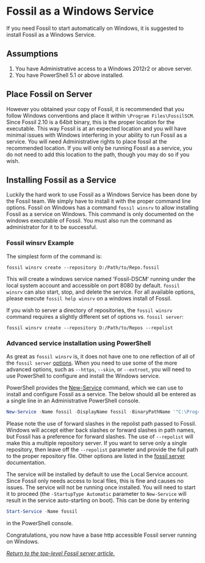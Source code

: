 # Fossil as a Windows Service

If you need Fossil to start automatically on Windows, it is suggested to install
Fossil as a Windows Service.

## Assumptions

1. You have Administrative access to a Windows 2012r2 or above server.
2. You have PowerShell 5.1 or above installed.

## Place Fossil on Server

However you obtained your copy of Fossil, it is recommended that you follow
Windows conventions and place it within `\Program Files\FossilSCM`.  Since
Fossil 2.10 is a 64bit binary, this is the proper location for the executable.
This way Fossil is at an expected location and you will have minimal issues with
Windows interfering in your ability to run Fossil as a service.  You will need
Administrative rights to place fossil at the recommended location.  If you will
only be running Fossil as a service, you do not need to add this location to the
path, though you may do so if you wish.

## Installing Fossil as a Service

Luckily the hard work to use Fossil as a Windows Service has been done by the
Fossil team.  We simply have to install it with the proper command line options.
Fossil on Windows has a command `fossil winsrv` to allow installing Fossil as a
service on Windows.  This command is only documented on the windows executable
of Fossil.  You must also run the command as administrator for it to be
successful.

### Fossil winsrv Example

The simplest form of the command is:

```
fossil winsrv create --repository D:/Path/to/Repo.fossil
```

This will create a windows service named 'Fossil-DSCM' running under the local
system account and accessible on port 8080 by default.  `fossil winsrv` can also
start, stop, and delete the service.  For all available options, please execute
`fossil help winsrv` on a windows install of Fossil.

If you wish to server a directory of repositories, the `fossil winsrv` command
requires a slightly different set of options vs. `fossil server`:

```
fossil winsrv create --repository D:/Path/to/Repos --repolist
```

<a name='PowerShell'></a>
### Advanced service installation using PowerShell

As great as `fossil winsrv` is, it does not have one to one reflection of all of
the `fossil server` [options](/help?cmd=server).  When you need to use some of
the more advanced options, such as `--https`, `--skin`, or `--extroot`, you will
need to use PowerShell to configure and install the Windows service.

PowerShell provides the [New-Service](https://docs.microsoft.com/en-us/powershell/module/microsoft.powershell.management/new-service?view=powershell-5.1)
command, which we can use to install and configure Fossil as a service.  The
below should all be entered as a single line in an Administrative PowerShell
console.

```PowerShell
New-Service -Name fossil -DisplayName fossil -BinaryPathName '"C:\Program Files\FossilSCM\fossil.exe" server --port 8080 --repolist "D:/Path/to/Repos"' -StartupType Automatic
```

Please note the use of forward slashes in the repolist path passed to Fossil.
Windows will accept either back slashes or forward slashes in path names, but
Fossil has a preference for forward slashes.  The use of `--repolist` will make
this a multiple repository server.  If you want to serve only a single
repository, then leave off the `--repolist` parameter and provide the full path
to the proper repository file. Other options are listed in the
[fossil server](/help?cmd=server) documentation.

The service will be installed by default to use the Local Service account.
Since Fossil only needs access to local files, this is fine and causes no
issues.  The service will not be running once installed.  You will need to start
it to proceed (the `-StartupType Automatic` parameter to `New-Service` will
result in the service auto-starting on boot).  This can be done by entering

```PowerShell
Start-Service -Name fossil
```

in the PowerShell console.

Congratulations, you now have a base http accessible Fossil server running on
Windows.

*[Return to the top-level Fossil server article.](../)*

